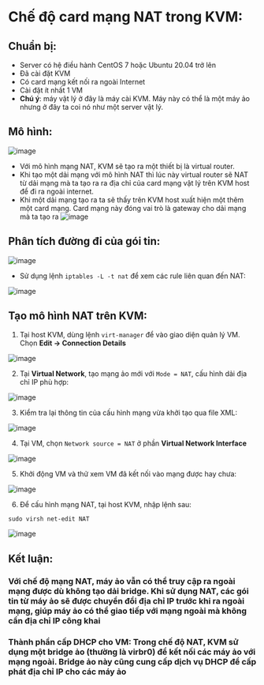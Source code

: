 # Chế độ card mạng NAT trong KVM:

## Chuẩn bị: 
- Server có hệ điều hành CentOS 7 hoặc Ubuntu 20.04 trở lên
- Đã cài đặt KVM
- Có card mạng kết nối ra ngoài Internet
- Cài đặt ít nhất 1 VM 
- **Chú ý**: máy vật lý ở đây là máy cài KVM. Máy này có thể là một máy ảo nhưng ở đây ta coi nó như một server vật lý.

## Mô hình:

![image](https://github.com/user-attachments/assets/dc79a683-a161-4b5f-bd70-48d3a8fda200)

- Với mô hình mạng NAT, KVM sẽ tạo ra một thiết bị là virtual router.
- Khi tạo một dải mạng với mô hình NAT thì lúc này virtual router sẽ NAT từ dải mạng mà ta tạo ra ra địa chỉ của card mạng vật lý trên KVM host để đi ra ngoài internet.
- Khi một dải mạng tạo ra ta sẽ thấy trên KVM host xuất hiện một thêm một card mạng. Card mạng này đóng vai trò là gateway cho dải mạng mà ta tạo ra
![image](https://github.com/user-attachments/assets/77dae100-64f8-4b6f-b05c-fc4c02e4ec5d)

## Phân tích đường đi của gói tin:

![image](https://github.com/user-attachments/assets/538b3763-94e4-46bc-aae4-b66f54b5d3f1)

- Sử dụng lệnh `iptables -L -t nat` để xem các rule liên quan đến NAT:

![image](https://github.com/user-attachments/assets/c3f70493-8263-401e-afeb-a7776a792c02)

## Tạo mô hình NAT trên KVM:
1. Tại host KVM, dùng lệnh `virt-manager` để vào giao diện quản lý VM. Chọn **Edit -> Connection Details**

![image](https://github.com/user-attachments/assets/db51f3dd-33c7-4af3-a8b0-33a829277291)

2. Tại **Virtual Network**, tạo mạng ảo mới với `Mode = NAT`, cấu hình dải địa chỉ IP phù hợp:

![image](https://github.com/user-attachments/assets/e8de8efa-d210-424d-ae8a-05817a8c11eb)

3. Kiểm tra lại thông tin của cấu hình mạng vừa khởi tạo qua file XML:

![image](https://github.com/user-attachments/assets/4ed2ee42-4dcd-4d52-ace8-ccbda808f6c8)

4. Tại VM, chọn `Network source = NAT` ở phần **Virtual Network Interface**

![image](https://github.com/user-attachments/assets/36521db3-7b7a-4256-beed-0137e2def676)

5. Khởi động VM và thử xem VM đã kết nối vào mạng được hay chưa:

![image](https://github.com/user-attachments/assets/2b244f1a-082e-433c-873e-dc1289fe7e88)

6. Để cấu hình mạng NAT, tại host KVM, nhập lệnh sau:
```
sudo virsh net-edit NAT
```

![image](https://github.com/user-attachments/assets/8a94e6c9-1a48-44dc-85ea-25cc4c99fa61)

## Kết luận:
### Với chế độ mạng NAT, máy ảo vẫn có thể truy cập ra ngoài mạng được dù không tạo dải bridge. Khi sử dụng NAT, các gói tin từ máy ảo sẽ được chuyển đổi địa chỉ IP trước khi ra ngoài mạng, giúp máy ảo có thể giao tiếp với mạng ngoài mà không cần địa chỉ IP công khai

### Thành phần cấp DHCP cho VM: Trong chế độ NAT, KVM sử dụng một bridge ảo (thường là virbr0) để kết nối các máy ảo với mạng ngoài. Bridge ảo này cũng cung cấp dịch vụ DHCP để cấp phát địa chỉ IP cho các máy ảo
